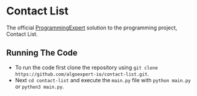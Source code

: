 # Contact List

The official [ProgrammingExpert](https://programmingexpert.io) solution to the programming project, Contact List.

## Running The Code

- To run the code first clone the repository using `git clone https://github.com/algoexpert-io/contact-list.git`.
- Next `cd contact-list` and execute the `main.py` file with `python main.py` or `python3 main.py`.
